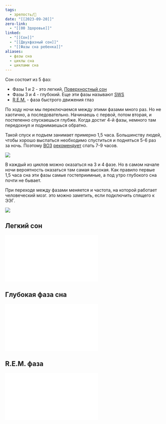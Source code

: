 ```yaml
---
tags:
  - зрелость/🌱
date: "[[2023-09-20]]"
zero-link:
  - "[[00 Здоровье]]"
linked:
  - "[[Сон]]"
  - "[[Двухфазный сон]]"
  - "[[Фазы сна ребенка]]"
aliases:
  - фазы сна
  - циклы сна
  - циклами сна
---
```

Сон состоит из 5 фаз:
- Фазы 1 и 2 - это легкий, [Поверхностный сон](Поверхностный%20сон.md)
- Фазы 3 и 4 - глубокий. Еще эти фазы называют [SWS](Глубокая%20фаза%20сна.md)
- [R.E.M.](Фаза%20быстрого%20сна.md) - фаза быстрого движения глаз

По ходу ночи мы переключаемся между этими фазами много раз. Но не хаотично, а последовательно. Начинаешь с первой, потом вторая, и постепенно спускаешься глубже. Когда достиг 4-й фазы, немного там передохнул и поднимаешься обратно.

Такой спуск и подъем занимает примерно 1,5 часа. Большинству людей, чтобы хорошо выспаться необходимо спуститься и подняться 5-6 раз за ночь. Поэтому [ВОЗ](Всемирная%20Организация%20Здоровья.md) [рекомендует](https://www.mayoclinic.org/healthy-lifestyle/adult-health/expert-answers/how-many-hours-of-sleep-are-enough/faq-20057898) спать 7-9 часов.

![](Качественный%20сон.md#^61e000)

В каждый из циклов можно оказаться на 3 и 4 фазе. Но в самом начале ночи вероятность оказаться там самая высокая. Как правило первые 1,5 часа сна эти фазы самые гостеприимные, а под утро глубокого сна почти не бывает.

При переходе между фазами меняется и частота, на которой работает человеческий мозг. это можно заметить, если подключить спящего к ЭЭГ.

![](Pasted%20image%2020230920212423.png)

## Легкий сон
![Поверхностный сон](Поверхностный%20сон.md)
## Глубокая фаза сна
![Глубокая фаза сна](Глубокая%20фаза%20сна.md)

## R.E.M. фаза
![Фаза быстрого сна](Фаза%20быстрого%20сна.md)